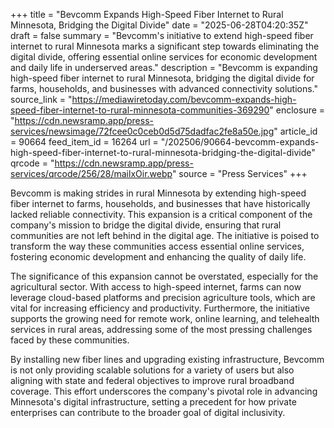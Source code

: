 +++
title = "Bevcomm Expands High-Speed Fiber Internet to Rural Minnesota, Bridging the Digital Divide"
date = "2025-06-28T04:20:35Z"
draft = false
summary = "Bevcomm's initiative to extend high-speed fiber internet to rural Minnesota marks a significant step towards eliminating the digital divide, offering essential online services for economic development and daily life in underserved areas."
description = "Bevcomm is expanding high-speed fiber internet to rural Minnesota, bridging the digital divide for farms, households, and businesses with advanced connectivity solutions."
source_link = "https://mediawiretoday.com/bevcomm-expands-high-speed-fiber-internet-to-rural-minnesota-communities-369290"
enclosure = "https://cdn.newsramp.app/press-services/newsimage/72fcee0c0ceb0d5d75dadfac2fe8a50e.jpg"
article_id = 90664
feed_item_id = 16264
url = "/202506/90664-bevcomm-expands-high-speed-fiber-internet-to-rural-minnesota-bridging-the-digital-divide"
qrcode = "https://cdn.newsramp.app/press-services/qrcode/256/28/mailxOir.webp"
source = "Press Services"
+++

<p>Bevcomm is making strides in rural Minnesota by extending high-speed fiber internet to farms, households, and businesses that have historically lacked reliable connectivity. This expansion is a critical component of the company's mission to bridge the digital divide, ensuring that rural communities are not left behind in the digital age. The initiative is poised to transform the way these communities access essential online services, fostering economic development and enhancing the quality of daily life.</p><p>The significance of this expansion cannot be overstated, especially for the agricultural sector. With access to high-speed internet, farms can now leverage cloud-based platforms and precision agriculture tools, which are vital for increasing efficiency and productivity. Furthermore, the initiative supports the growing need for remote work, online learning, and telehealth services in rural areas, addressing some of the most pressing challenges faced by these communities.</p><p>By installing new fiber lines and upgrading existing infrastructure, Bevcomm is not only providing scalable solutions for a variety of users but also aligning with state and federal objectives to improve rural broadband coverage. This effort underscores the company's pivotal role in advancing Minnesota's digital infrastructure, setting a precedent for how private enterprises can contribute to the broader goal of digital inclusivity.</p>